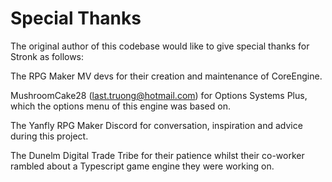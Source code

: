 # Special Thanks

The original author of this codebase would like to give special thanks for Stronk as follows:

The RPG Maker MV devs for their creation and maintenance of CoreEngine.

MushroomCake28 (last.truong@hotmail.com) for Options Systems Plus, which the options menu of this engine was based on.

The Yanfly RPG Maker Discord for conversation, inspiration and advice during this project.

The Dunelm Digital Trade Tribe for their patience whilst their co-worker rambled about a Typescript game engine they were working on.
